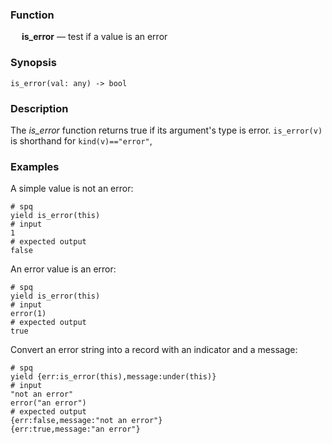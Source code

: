 ### Function

&emsp; **is_error** &mdash; test if a value is an error

### Synopsis

```
is_error(val: any) -> bool
```

### Description

The _is_error_ function returns true if its argument's type is error.
`is_error(v)` is shorthand for `kind(v)=="error"`,

### Examples

A simple value is not an error:
```mdtest-spq
# spq
yield is_error(this)
# input
1
# expected output
false
```

An error value is an error:
```mdtest-spq
# spq
yield is_error(this)
# input
error(1)
# expected output
true
```

Convert an error string into a record with an indicator and a message:
```mdtest-spq
# spq
yield {err:is_error(this),message:under(this)}
# input
"not an error"
error("an error")
# expected output
{err:false,message:"not an error"}
{err:true,message:"an error"}
```
